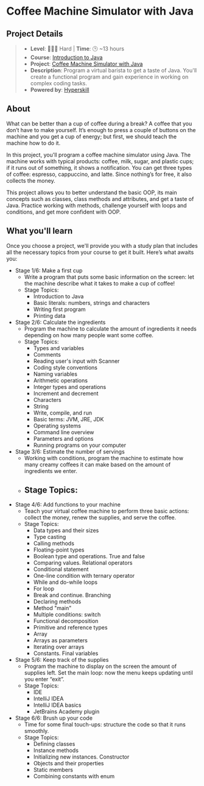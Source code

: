 # Coffee Machine Simulator with Java

## Project Details
> - **Level**: 🌟🌟🌟 Hard | **Time**: 🕒 ~13 hours
> - **Course**: [Introduction to Java](https://hyperskill.org/courses/8-introduction-to-java)
> - **Project**: [Coffee Machine Simulator with Java](https://hyperskill.org/projects/33?track=8)
> - **Description**: Program a virtual barista to get a taste of Java. You'll create a functional program and gain 
    experience in working on complex coding tasks.
> - **Powered by**: [Hyperskill](https://hyperskill.org/)

## About
What can be better than a cup of coffee during a break? A coffee that you don’t have to make yourself. It’s enough to 
press a couple of buttons on the machine and you get a cup of energy; but first, we should teach the machine how to do it.

In this project, you'll program a coffee machine simulator using Java. The machine works with typical products: coffee, 
milk, sugar, and plastic cups; if it runs out of something, it shows a notification. You can get three types of coffee: 
espresso, cappuccino, and latte. Since nothing’s for free, it also collects the money.

This project allows you to better understand the basic OOP, its main concepts such as classes, class methods and 
attributes, and get a taste of Java. Practice working with methods, challenge yourself with loops and conditions, and 
get more confident with OOP.

## What you'll learn
Once you choose a project, we'll provide you with a study plan that includes all the necessary topics from your course 
to get it built. Here’s what awaits you:

- Stage 1/6: Make a first cup
  - Write a program that puts some basic information on the screen: let the machine describe what it takes to make a 
    cup of coffee!
  - Stage Topics:
    - Introduction to Java
    - Basic literals: numbers, strings and characters
    - Writing first program
    - Printing data
- Stage 2/6: Calculate the ingredients
  - Program the machine to calculate the amount of ingredients it needs depending on how many people want some coffee.
  - Stage Topics:
    - Types and variables
    - Comments
    - Reading user's input with Scanner
    - Coding style conventions
    - Naming variables
    - Arithmetic operations
    - Integer types and operations
    - Increment and decrement
    - Characters
    - String
    - Write, compile, and run
    - Basic terms: JVM, JRE, JDK
    - Operating systems
    - Command line overview
    - Parameters and options
    - Running programs on your computer
- Stage 3/6: Estimate the number of servings
  - Working with conditions, program the machine to estimate how many creamy coffees it can make based on the amount of 
    ingredients we enter.
  - Stage Topics:
    - 
- Stage 4/6: Add functions to your machine
  - Teach your virtual coffee machine to perform three basic actions: collect the money, renew the supplies, and serve 
    the coffee.
  - Stage Topics:
    - Data types and their sizes
    - Type casting
    - Calling methods
    - Floating-point types
    - Boolean type and operations. True and false
    - Comparing values. Relational operators
    - Conditional statement
    - One-line condition with ternary operator
    - While and do-while loops
    - For loop
    - Break and continue. Branching
    - Declaring methods
    - Method "main"
    - Multiple conditions: switch
    - Functional decomposition
    - Primitive and reference types
    - Array
    - Arrays as parameters
    - Iterating over arrays
    - Constants. Final variables
- Stage 5/6: Keep track of the supplies
  - Program the machine to display on the screen the amount of supplies left. Set the main loop: now the menu keeps 
    updating until you enter “exit”.
  - Stage Topics:
    - IDE
    - IntelliJ IDEA
    - IntelliJ IDEA basics
    - JetBrains Academy plugin
- Stage 6/6: Brush up your code
  - Time for some final touch-ups: structure the code so that it runs smoothly.
  - Stage Topics:
    - Defining classes
    - Instance methods
    - Initializing new instances. Constructor
    - Objects and their properties
    - Static members
    - Combining constants with enum